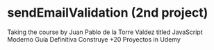 # sendEmailValidation (2nd project)

Taking the course by Juan Pablo de la Torre Valdez titled JavaScript Moderno Guía Definitiva Construye +20 Proyectos in Udemy
